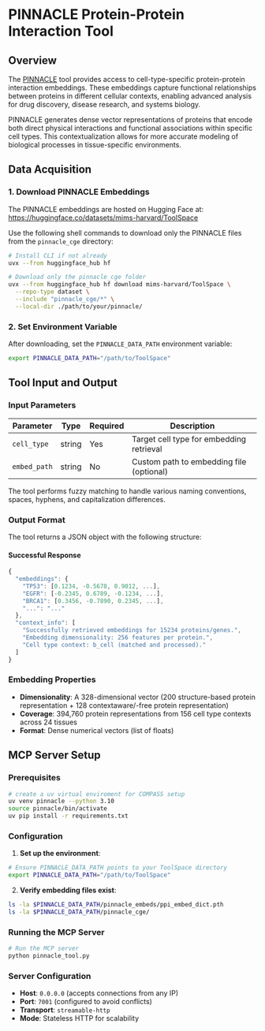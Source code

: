 # PINNACLE Protein-Protein Interaction Tool

## Overview

The [PINNACLE](https://github.com/mims-harvard/PINNACLE) tool provides access to cell-type-specific protein-protein interaction embeddings. These embeddings capture functional relationships between proteins in different cellular contexts, enabling advanced analysis for drug discovery, disease research, and systems biology.

PINNACLE generates dense vector representations of proteins that encode both direct physical interactions and functional associations within specific cell types. This contextualization allows for more accurate modeling of biological processes in tissue-specific environments.

## Data Acquisition

### 1. Download PINNACLE Embeddings

The PINNACLE embeddings are hosted on Hugging Face at: https://huggingface.co/datasets/mims-harvard/ToolSpace

Use the following shell commands to download only the PINNACLE files from the `pinnacle_cge` directory:

```bash
# Install CLI if not already
uvx --from huggingface_hub hf

# Download only the pinnacle_cge folder
uvx --from huggingface_hub hf download mims-harvard/ToolSpace \
  --repo-type dataset \
  --include "pinnacle_cge/*" \
  --local-dir ./path/to/your/pinnacle/
```

### 2. Set Environment Variable

After downloading, set the `PINNACLE_DATA_PATH` environment variable:

```bash
export PINNACLE_DATA_PATH="/path/to/ToolSpace"
```

## Tool Input and Output

### Input Parameters

| Parameter | Type | Required | Description |
|-----------|------|----------|-------------|
| `cell_type` | string | Yes | Target cell type for embedding retrieval |
| `embed_path` | string | No | Custom path to embedding file (optional) |

The tool performs fuzzy matching to handle various naming conventions, spaces, hyphens, and capitalization differences.

### Output Format

The tool returns a JSON object with the following structure:

#### Successful Response
```javascript
{
  "embeddings": {
    "TP53": [0.1234, -0.5678, 0.9012, ...],
    "EGFR": [-0.2345, 0.6789, -0.1234, ...],
    "BRCA1": [0.3456, -0.7890, 0.2345, ...],
    "...": "..."
  },
  "context_info": [
    "Successfully retrieved embeddings for 15234 proteins/genes.",
    "Embedding dimensionality: 256 features per protein.",
    "Cell type context: b_cell (matched and processed)."
  ]
}
```


### Embedding Properties

- **Dimensionality**: A 328-dimensional vector (200 structure-based protein representation + 128 contextaware/-free protein representation)
- **Coverage**: 394,760 protein representations from 156 cell type contexts across 24 tissues
- **Format**: Dense numerical vectors (list of floats)

## MCP Server Setup

### Prerequisites

```bash
# create a uv virtual enviroment for COMPASS setup
uv venv pinnacle --python 3.10
source pinnacle/bin/activate
uv pip install -r requirements.txt
```

### Configuration

1. **Set up the environment**:
```bash
# Ensure PINNACLE_DATA_PATH points to your ToolSpace directory
export PINNACLE_DATA_PATH="/path/to/ToolSpace"
```

2. **Verify embedding files exist**:
```bash
ls -la $PINNACLE_DATA_PATH/pinnacle_embeds/ppi_embed_dict.pth
ls -la $PINNACLE_DATA_PATH/pinnacle_cge/
```

### Running the MCP Server
```bash
# Run the MCP server
python pinnacle_tool.py
```

### Server Configuration

- **Host**: `0.0.0.0` (accepts connections from any IP)
- **Port**: `7001` (configured to avoid conflicts)
- **Transport**: `streamable-http`
- **Mode**: Stateless HTTP for scalability
